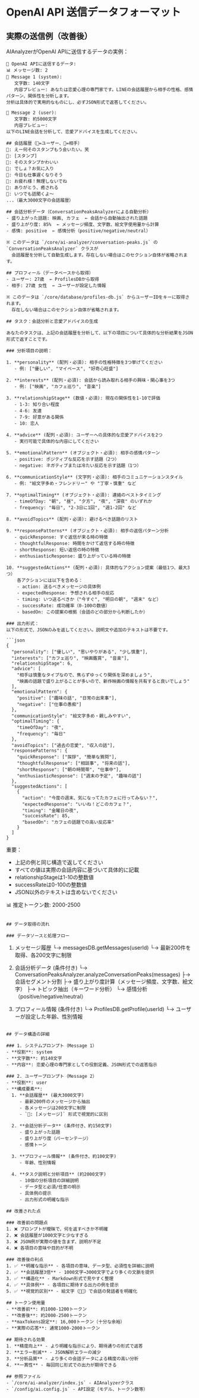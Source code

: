 # OpenAI API 送信データフォーマット

## 実際の送信例（改善後）

AIAnalyzerがOpenAI APIに送信するデータの実例：

```
🚀 OpenAI APIに送信するデータ:
📊 メッセージ数: 2
📝 Message 1 (system):
   文字数: 140文字
   内容プレビュー: あなたは恋愛心理の専門家です。LINEの会話履歴から相手の性格、感情パターン、関係性を分析します。
分析は具体的で実用的なものにし、必ずJSON形式で返答してください。

📝 Message 2 (user):
   文字数: 約5000文字
   内容プレビュー:
以下のLINE会話を分析して、恋愛アドバイスを生成してください。

## 会話履歴（👤=ユーザー、💬=相手）
👤: えー何そのスタンプもう会いたい。笑
💬: [スタンプ]
👤: そのスタンプかわいい
💬: でしょ？お気に入り
👤: 今日も仕事遅くなりそう
💬: お疲れ様！無理しないでね
👤: ありがとう、癒される
💬: いつでも話聞くよ〜
...（最大3000文字の会話履歴）

## 会話分析データ（ConversationPeaksAnalyzerによる自動分析）
- 盛り上がった話題: 映画, カフェ  ← 会話から自動抽出された話題
- 盛り上がり度: 85%  ← メッセージ頻度、文字数、絵文字使用量から計算
- 感情: positive  ← 感情分析（positive/negative/neutral）

※ このデータは `/core/ai-analyzer/conversation-peaks.js` の `ConversationPeaksAnalyzer` クラスが
  会話履歴を分析して自動生成します。存在しない場合はこのセクション自体が省略されます。

## プロフィール（データベースから取得）
- ユーザー: 27歳  ← ProfilesDBから取得
- 相手: 27歳 女性  ← ユーザーが設定した情報

※ このデータは `/core/database/profiles-db.js` からユーザーIDをキーに取得されます。
  存在しない場合はこのセクション自体が省略されます。

## タスク：会話分析と恋愛アドバイスの生成

あなたのタスクは、上記の会話履歴を分析して、以下の項目について具体的な分析結果をJSON形式で返すことです。

### 分析項目の説明：

1. **personality** (配列・必須): 相手の性格特徴を3つ挙げてください
   - 例: ["優しい", "マイペース", "好奇心旺盛"]

2. **interests** (配列・必須): 会話から読み取れる相手の興味・関心事を3つ
   - 例: ["映画", "カフェ巡り", "音楽"]

3. **relationshipStage** (数値・必須): 現在の関係性を1-10で評価
   - 1-3: 知り合い程度
   - 4-6: 友達
   - 7-9: 好意がある関係
   - 10: 恋人

4. **advice** (配列・必須): ユーザーへの具体的な恋愛アドバイスを2つ
   - 実行可能で具体的な内容にしてください

5. **emotionalPattern** (オブジェクト・必須): 相手の感情パターン
   - positive: ポジティブな反応を示す話題（2つ）
   - negative: ネガティブまたは冷たい反応を示す話題（1つ）

6. **communicationStyle** (文字列・必須): 相手のコミュニケーションスタイル
   - 例: "絵文字多め・フレンドリー" や "丁寧・慎重" など

7. **optimalTiming** (オブジェクト・必須): 連絡のベストタイミング
   - timeOfDay: "朝", "昼", "夕方", "夜", "深夜" のいずれか
   - frequency: "毎日", "2-3日に1回", "週1-2回" など

8. **avoidTopics** (配列・必須): 避けるべき話題のリスト

9. **responsePatterns** (オブジェクト・必須): 相手の返信パターン分析
   - quickResponse: すぐ返信が来る時の特徴
   - thoughtfulResponse: 時間をかけて返信する時の特徴
   - shortResponse: 短い返信の時の特徴
   - enthusiasticResponse: 盛り上がっている時の特徴

10. **suggestedActions** (配列・必須): 具体的なアクション提案（最低1つ、最大3つ）
    各アクションには以下を含める：
    - action: 送るべきメッセージの具体例
    - expectedResponse: 予想される相手の反応
    - timing: いつ送るべきか（"今すぐ", "明日の朝", "週末" など）
    - successRate: 成功確率（0-100の数値）
    - basedOn: この提案の根拠（会話のどの部分から判断したか）

### 出力形式：
以下の形式で、JSONのみを返してください。説明文や追加のテキストは不要です。

```json
{
  "personality": ["優しい", "思いやりがある", "少し慎重"],
  "interests": ["カフェ巡り", "映画鑑賞", "音楽"],
  "relationshipStage": 6,
  "advice": [
    "相手は慎重なタイプなので、焦らずゆっくり関係を深めましょう",
    "映画の話題で盛り上がることが多いので、新作映画の情報を共有すると良いでしょう"
  ],
  "emotionalPattern": {
    "positive": ["趣味の話", "日常の出来事"],
    "negative": ["仕事の愚痴"]
  },
  "communicationStyle": "絵文字多め・親しみやすい",
  "optimalTiming": {
    "timeOfDay": "夜",
    "frequency": "毎日"
  },
  "avoidTopics": ["過去の恋愛", "収入の話"],
  "responsePatterns": {
    "quickResponse": ["挨拶", "簡単な質問"],
    "thoughtfulResponse": ["相談事", "将来の話"],
    "shortResponse": ["朝の時間帯", "仕事中"],
    "enthusiasticResponse": ["週末の予定", "趣味の話"]
  },
  "suggestedActions": [
    {
      "action": "今度の週末、気になってたカフェに行ってみない？",
      "expectedResponse": "いいね！どこのカフェ？",
      "timing": "金曜日の夜",
      "successRate": 85,
      "basedOn": "カフェの話題での高い反応率"
    }
  ]
}
```

重要：
- 上記の例と同じ構造で返してください
- すべての値は実際の会話内容に基づいて具体的に記載
- relationshipStageは1-10の整数値
- successRateは0-100の整数値
- JSON以外のテキストは含めないでください

📊 推定トークン数: 2000-2500
```

## データ取得の流れ

### データソースと処理フロー
```
1. メッセージ履歴
   └→ messagesDB.getMessages(userId)
      └→ 最新200件を取得、各200文字に制限

2. 会話分析データ (条件付き)
   └→ ConversationPeaksAnalyzer.analyzeConversationPeaks(messages)
      ├→ 会話セグメント分割
      ├→ 盛り上がり度計算（メッセージ頻度、文字数、絵文字）
      ├→ トピック抽出（キーワード分析）
      └→ 感情分析（positive/negative/neutral）

3. プロフィール情報 (条件付き)
   └→ ProfilesDB.getProfile(userId)
      └→ ユーザーが設定した年齢、性別情報
```

## データ構造の詳細

### 1. システムプロンプト（Message 1）
- **役割**: system
- **文字数**: 約140文字
- **内容**: 恋愛心理の専門家としての役割定義、JSON形式での返答指示

### 2. ユーザープロンプト（Message 2）
- **役割**: user
- **構成要素**:
  1. **会話履歴** (最大3000文字)
     - 最新200件のメッセージから抽出
     - 各メッセージは200文字に制限
     - `👤: [メッセージ]` 形式で視覚的に区別

  2. **会話分析データ** (条件付き、約150文字)
     - 盛り上がった話題
     - 盛り上がり度（パーセンテージ）
     - 感情トーン

  3. **プロフィール情報** (条件付き、約100文字)
     - 年齢、性別情報

  4. **タスク説明と分析項目** (約2000文字)
     - 10個の分析項目の詳細説明
     - データ型と必須/任意の明示
     - 具体例の提示
     - 出力形式の明確な指示

## 改善された点

### 改善前の問題点
1. ❌ プロンプトが曖昧で、何を返すべきか不明確
2. ❌ 会話履歴が1000文字と少なすぎる
3. ❌ JSON例が実際の値を含まず、説明が不足
4. ❌ 各項目の意味や目的が不明

### 改善後の利点
1. ✅ **明確な指示** - 各項目の意味、データ型、必須性を詳細に説明
2. ✅ **会話履歴3倍** - 1000文字→3000文字でより多くの文脈を提供
3. ✅ **構造化** - Markdown形式で見やすく整理
4. ✅ **具体例** - 各項目に期待する出力の例を提示
5. ✅ **視覚的区別** - 絵文字（👤💬）で会話の発話者を明確化

## トークン使用量
- **改善前**: 約1000-1200トークン
- **改善後**: 約2000-2500トークン
- **maxTokens設定**: 16,000トークン（十分な余裕）
- **実際の応答**: 通常1000-2000トークン

## 期待される効果
1. **精度向上** - より明確な指示により、期待通りの形式で返答
2. **エラー削減** - JSON解析エラーの減少
3. **分析品質** - より多くの会話データによる精度の高い分析
4. **一貫性** - 毎回同じ形式での出力が期待できる

## 参照ファイル
- `/core/ai-analyzer/index.js` - AIAnalyzerクラス
- `/config/ai.config.js` - API設定（モデル、トークン数等）
